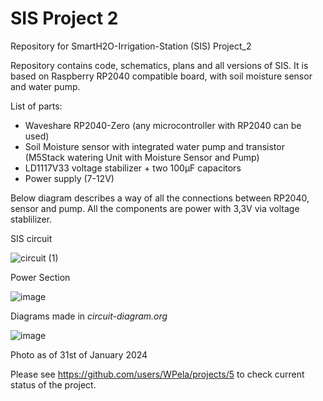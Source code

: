 # SIS Project 2
Repository for SmartH2O-Irrigation-Station (SIS) Project_2

Repository contains code, schematics, plans and all versions of SIS. It is based on Raspberry RP2040 compatible board, with soil moisture sensor and water pump.

List of parts:
 - Waveshare RP2040-Zero (any microcontroller with RP2040 can be used)
 - Soil Moisture sensor with integrated water pump and transistor (M5Stack watering Unit with Moisture Sensor and Pump)
 - LD1117V33 voltage stabilizer + two 100µF capacitors
 - Power supply (7-12V)

Below diagram describes a way of all the connections between RP2040, sensor and pump. All the components are power with 3,3V via voltage stablilizer. 

  SIS circuit

![circuit (1)](https://github.com/WPela/SmartH2O-Irrigation-Station/assets/62253932/deb6506a-cac9-4464-95f8-9ece62119542)

  Power Section

![image](https://github.com/WPela/SmartH2O-Irrigation-Station/assets/62253932/72b870ef-960b-4065-b44c-739b2accd17a)


Diagrams made in *circuit-diagram.org*

![image](https://github.com/WPela/SmartH2O-Irrigation-Station/assets/62253932/a1b42221-0a9c-4626-8179-7fdab3fc0888)

Photo as of 31st of January 2024

Please see https://github.com/users/WPela/projects/5 to check current status of the project.
